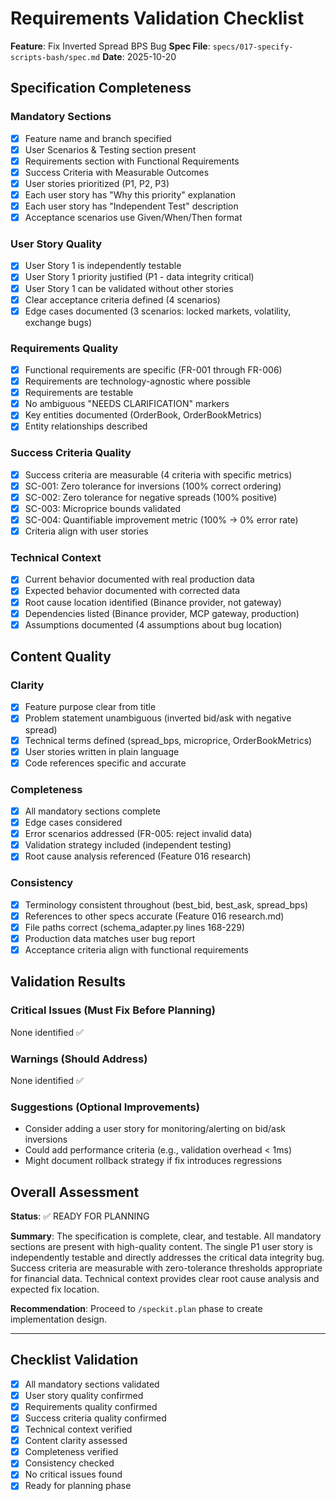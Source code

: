 # Requirements Validation Checklist

**Feature**: Fix Inverted Spread BPS Bug
**Spec File**: `specs/017-specify-scripts-bash/spec.md`
**Date**: 2025-10-20

## Specification Completeness

### Mandatory Sections
- [x] Feature name and branch specified
- [x] User Scenarios & Testing section present
- [x] Requirements section with Functional Requirements
- [x] Success Criteria with Measurable Outcomes
- [x] User stories prioritized (P1, P2, P3)
- [x] Each user story has "Why this priority" explanation
- [x] Each user story has "Independent Test" description
- [x] Acceptance scenarios use Given/When/Then format

### User Story Quality
- [x] User Story 1 is independently testable
- [x] User Story 1 priority justified (P1 - data integrity critical)
- [x] User Story 1 can be validated without other stories
- [x] Clear acceptance criteria defined (4 scenarios)
- [x] Edge cases documented (3 scenarios: locked markets, volatility, exchange bugs)

### Requirements Quality
- [x] Functional requirements are specific (FR-001 through FR-006)
- [x] Requirements are technology-agnostic where possible
- [x] Requirements are testable
- [x] No ambiguous "NEEDS CLARIFICATION" markers
- [x] Key entities documented (OrderBook, OrderBookMetrics)
- [x] Entity relationships described

### Success Criteria Quality
- [x] Success criteria are measurable (4 criteria with specific metrics)
- [x] SC-001: Zero tolerance for inversions (100% correct ordering)
- [x] SC-002: Zero tolerance for negative spreads (100% positive)
- [x] SC-003: Microprice bounds validated
- [x] SC-004: Quantifiable improvement metric (100% → 0% error rate)
- [x] Criteria align with user stories

### Technical Context
- [x] Current behavior documented with real production data
- [x] Expected behavior documented with corrected data
- [x] Root cause location identified (Binance provider, not gateway)
- [x] Dependencies listed (Binance provider, MCP gateway, production)
- [x] Assumptions documented (4 assumptions about bug location)

## Content Quality

### Clarity
- [x] Feature purpose clear from title
- [x] Problem statement unambiguous (inverted bid/ask with negative spread)
- [x] Technical terms defined (spread_bps, microprice, OrderBookMetrics)
- [x] User stories written in plain language
- [x] Code references specific and accurate

### Completeness
- [x] All mandatory sections complete
- [x] Edge cases considered
- [x] Error scenarios addressed (FR-005: reject invalid data)
- [x] Validation strategy included (independent testing)
- [x] Root cause analysis referenced (Feature 016 research)

### Consistency
- [x] Terminology consistent throughout (best_bid, best_ask, spread_bps)
- [x] References to other specs accurate (Feature 016 research.md)
- [x] File paths correct (schema_adapter.py lines 168-229)
- [x] Production data matches user bug report
- [x] Acceptance criteria align with functional requirements

## Validation Results

### Critical Issues (Must Fix Before Planning)
None identified ✅

### Warnings (Should Address)
None identified ✅

### Suggestions (Optional Improvements)
- Consider adding a user story for monitoring/alerting on bid/ask inversions
- Could add performance criteria (e.g., validation overhead < 1ms)
- Might document rollback strategy if fix introduces regressions

## Overall Assessment

**Status**: ✅ READY FOR PLANNING

**Summary**: The specification is complete, clear, and testable. All mandatory sections are present with high-quality content. The single P1 user story is independently testable and directly addresses the critical data integrity bug. Success criteria are measurable with zero-tolerance thresholds appropriate for financial data. Technical context provides clear root cause analysis and expected fix location.

**Recommendation**: Proceed to `/speckit.plan` phase to create implementation design.

---

## Checklist Validation

- [x] All mandatory sections validated
- [x] User story quality confirmed
- [x] Requirements quality confirmed
- [x] Success criteria quality confirmed
- [x] Technical context verified
- [x] Content clarity assessed
- [x] Completeness verified
- [x] Consistency checked
- [x] No critical issues found
- [x] Ready for planning phase
